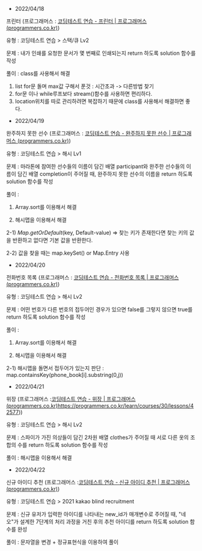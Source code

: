 - 2022/04/18

프린터 (프로그래머스 : [코딩테스트 연습 - 프린터 | 프로그래머스 (programmers.co.kr)](https://programmers.co.kr/learn/courses/30/lessons/42587))

유형 : 코딩테스트 연습 > 스택/큐 Lv2

문제 : 내가 인쇄를 요청한 문서가 몇 번째로 인쇄되는지 return 하도록 solution 함수를 작성

풀이 : class를 사용해서 해결

1. list for문 돌며 max값 구해서 푼것 : 시간초과 -> 다른방법 찾기
2. for문 이나 while루프보다 stream()함수를 사용하면 편리하다.
3. location위치를 따로 관리하려면 복잡하기 때문에 class를 사용해서 해결하면 좋다.



- 2022/04/19

완주하지 못한 선수 (프로그래머스 : [코딩테스트 연습 - 완주하지 못한 선수 | 프로그래머스 (programmers.co.kr)](https://programmers.co.kr/learn/courses/30/lessons/42576))

유형 : 코딩테스트 연습 > 해시 Lv1

문제 : 마라톤에 참여한 선수들의 이름이 담긴 배열 participant와 완주한 선수들의 이름이 담긴 배열 completion이 주어질 때, 완주하지 못한 선수의 이름을 return 하도록 solution 함수를 작성

풀이 :

1) Array.sort를 이용해서 해결

2) 해시맵을 이용해서 해결

2-1)  *Map.getOrDefault*(key, Default-value) => 찾는 키가 존재한다면 찾는 키의 값을 반환하고 없다면 기본 값을 반환한다.

2-2) 값을 찾을 때는 map.keySet() or Map.Entry 사용



- 2022/04/20

전화번호 목록 (프로그래머스 : [코딩테스트 연습 - 전화번호 목록 | 프로그래머스 (programmers.co.kr)](https://programmers.co.kr/learn/courses/30/lessons/42577))

유형 : 코딩테스트 연습 > 해시 Lv2

문제 : 어떤 번호가 다른 번호의 접두어인 경우가 있으면 false를 그렇지 않으면 true를 return 하도록 solution 함수를 작성

풀이 :

1) Array.sort를 이용해서 해결

2) 해시맵을 이용해서 해결

2-1)  해시맵을 돌면서 접두어가 있는지 판단 : map.containsKey(phone_book[i].substring(0,j))



- 2022/04/21

위장 (프로그래머스 :[코딩테스트 연습 - 위장 | 프로그래머스 (programmers.co.kr)](https://programmers.co.kr/learn/courses/30/lessons/42578)https://programmers.co.kr/learn/courses/30/lessons/42577))

유형 : 코딩테스트 연습 > 해시 Lv2

문제 : 스파이가 가진 의상들이 담긴 2차원 배열 clothes가 주어질 때 서로 다른 옷의 조합의 수를 return 하도록 solution 함수를 작성

풀이 : 해시맵을 이용해서 해결



- 2022/04/22

신규 아이디 추천 (프로그래머스 :[코딩테스트 연습 - 신규 아이디 추천 | 프로그래머스 (programmers.co.kr)](https://programmers.co.kr/learn/courses/30/lessons/72410))

유형 : 코딩테스트 연습 > 2021 kakao blind recruitment

문제 : 신규 유저가 입력한 아이디를 나타내는 new_id가 매개변수로 주어질 때, "네오"가 설계한 7단계의 처리 과정을 거친 후의 추천 아이디를 return 하도록 solution 함수를 완성

풀이 : 문자열을 변경 + 정규표현식을 이용하여 풀이
